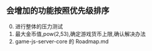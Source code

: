 ## 会增加的功能按照优先级排序

0. 进行整体的压力测试
1. 最大金币值,pow(2,53),确定游戏货币上限,确认解决办法
2. game-js-server-core 的 Roadmap.md